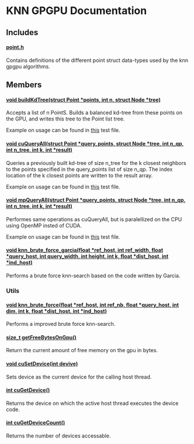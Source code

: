 KNN GPGPU Documentation
=======================

Includes
--------

#### [point.h](https://github.com/hgranlund/tsi-gpgpu/blob/master/src/kNN/point.h)

Contains definitions of the different point struct data-types used by the knn gpgpu algorithms.


Members
-------

#### [void buildKdTree(struct Point *points, int n, struct Node *tree)](https://github.com/hgranlund/tsi-gpgpu/blob/master/src/kNN/kd-tree/kd-tree-build.cu)

Accepts a list of n PointS. Builds a balanced kd-tree from these points on the GPU, and writes this tree to the Point list tree.

Example on usage can be found in [this](https://github.com/hgranlund/tsi-gpgpu/blob/master/tests/kNN/kd-tree/time-kd-search.cu) test file.


#### [void cuQueryAll(struct Point *query_points, struct Node *tree, int n_qp, int n_tree, int k, int *result)](https://github.com/hgranlund/tsi-gpgpu/blob/master/src/kNN/kd-tree/kd-search.cu)

Queries a previously built kd-tree of size n_tree for the k closest neighbors to the points specified in the query_points list of size n_qp. The index location of the k closest points are written to the result array.

Example on usage can be found in [this](https://github.com/hgranlund/tsi-gpgpu/blob/master/tests/kNN/kd-tree/time-kd-tree-build.cu) test file.


#### [void mpQueryAll(struct Point *query_points, struct Node *tree, int n_qp, int n_tree, int k, int *result)](https://github.com/hgranlund/tsi-gpgpu/blob/master/src/kNN/kd-tree/kd-search-openmp.cu)

Performes same operations as cuQueryAll, but is paralellized on the CPU using OpenMP insted of CUDA.

Example on usage can be found in [this](https://github.com/hgranlund/tsi-gpgpu/blob/master/tests/kNN/kd-tree/time-kd-search-openmp.cu) test file.


#### [void knn_brute_force_garcia(float *ref_host, int ref_width, float *query_host, int query_width, int height, int k, float *dist_host, int *ind_host)](https://github.com/hgranlund/tsi-gpgpu/blob/master/src/kNN/brute-force/kNN-brute-force-garcia.cu)

Performs a brute force knn-search based on the code written by Garcia.


### Utils

#### [void knn_brute_force(float *ref_host, int ref_nb, float *query_host, int dim, int k, float *dist_host, int *ind_host)](https://github.com/hgranlund/tsi-gpgpu/blob/master/src/kNN/brute-force/kNN-brute-force.cu)

Performs a improved brute force knn-search.

#### [size_t getFreeBytesOnGpu()](https://github.com/hgranlund/tsi-gpgpu/blob/master/src/common/utils.cu)

Return the current amount of free memory on the gpu in bytes.

#### [void cuSetDevice(int devive)](https://github.com/hgranlund/tsi-gpgpu/blob/master/src/common/utils.cu)

Sets device as the current device for the calling host thread.


#### [int cuGetDevice()](https://github.com/hgranlund/tsi-gpgpu/blob/master/src/common/utils.cu)

Returns the device on which the active host thread executes the device code.

#### [int cuGetDeviceCount()](https://github.com/hgranlund/tsi-gpgpu/blob/master/src/common/utils.cu)

Returns the number of devices accessable.
